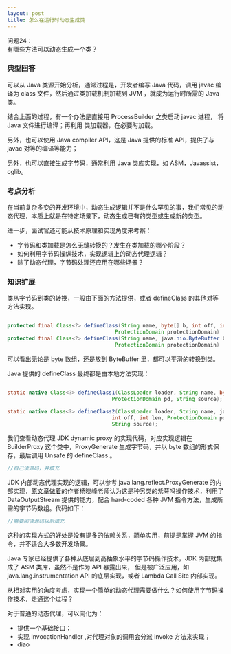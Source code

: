 ```yaml
---
layout: post
title: 怎么在运行时动态生成类
---
```

问题24：   
有哪些方法可以动态生成一个类？

### 典型回答
可以从 Java 类源开始分析，通常过程是，开发者编写 Java 代码，调用 javac 编译为 class 文件，然后通过类加载机制加载到 JVM ，就成为运行时所需的 Java 类。

结合上面的过程，有一个办法是直接用 ProcessBuilder 之类启动 javac 进程， 将 Java 文件进行编译；再利用 类加载器，在必要时加载。

另外，也可以使用 Java compiler API，这是 Java 提供的标准 API，提供了与 javac 对等的编译等能力；

另外，也可以直接生成字节码，通常利用 Java 类库实现，如 ASM，Javassist，cglib。

### 考点分析

在当前复杂多变的开发环境中，动态生成逻辑并不是什么罕见的事，我们常见的动态代理，本质上就是在特定场景下，动态生成已有的类型或生成新的类型。

进一步，面试官还可能从技术原理和实现角度来考察：
* 字节码和类加载是怎么无缝转换的？发生在类加载的哪个阶段？
* 如何利用字节码操纵技术，实现逻辑上的动态代理逻辑？
* 除了动态代理，字节码处理还应用在哪些场景？
  
### 知识扩展

类从字节码到类的转换，一般由下面的方法提供，或者 defineClass 的其他对等方法实现。

~~~ java

protected final Class<?> defineClass(String name, byte[] b, int off, int len,
                                   ProtectionDomain protectionDomain)
protected final Class<?> defineClass(String name, java.nio.ByteBuffer b,
                                   ProtectionDomain protectionDomain)
~~~  

可以看出无论是 byte 数组，还是放到 ByteBuffer 里，都可以平滑的转换到类。

Java 提供的 defineClass 最终都是由本地方法实现：

~~~ java

static native Class<?> defineClass1(ClassLoader loader, String name, byte[] b, int off, int len,
                                  ProtectionDomain pd, String source);

static native Class<?> defineClass2(ClassLoader loader, String name, java.nio.ByteBuffer b,
                                  int off, int len, ProtectionDomain pd,
                                  String source);
~~~   

我们查看动态代理 JDK dynamic proxy 的实现代码，对应实现逻辑在 BuilderProxy 这个类中，ProxyGenerate 生成字节码，并以 byte 数组的形式保存，最后调用 Unsafe 的 defineClass 。

~~~ java
//自己读源码，并填充

~~~

JDK 内部动态代理实现的逻辑，可以参考 java.lang.reflect.ProxyGenerate 的内部实现，[原文章做着](https://time.geekbang.org/column/article/10076)的作者杨晓峰老师认为这是种另类的紫萼吗操作技术，利用了 DataOutputStream 提供的能力，配合 hard-coded 各种 JVM 指令方法，生成所需的字节码数组。代码如下：

~~~ java
//需要阅读源码以后填充

~~~   

这种的实现方式的好处是没有提多的依赖关系，简单实用，前提是掌握 JVM 的指令，并不适合大多数开发场景。

Java 专家已经提供了各种从底层到高抽象水平的字节码操作技术，JDK 内部就集成了 ASM 类库，虽然不是作为 API 暴露出来， 但是被广泛应用，如 java.lang.instrumentation API 的底层实现，或者 Lambda Call Site 内部实现。


从相对实用的角度考虑，实现一个简单的动态代理需要做什么？如何使用字节码操作技术，走通这个过程？

对于普通的动态代理，可以简化为：
* 提供一个基础接口；
* 实现 InvocationHandler ,对代理对象的调用会分派 invoke 方法来实现；
* diao
